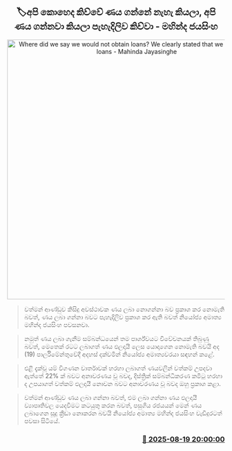 <p align='center'><b><h2 align='center' title='Where did we say we would not obtain loans? We clearly stated that we would obtain loans - Mahinda Jayasinghe'>🏷අපි කොහෙද කිව්වේ ණය ගන්නේ නැහැ කියලා, අපි ණය ගන්නවා කියලා පැහැදිලිව කිව්වා - මහින්ද ජයසිංහ</h2></b></p>
<p align='center'><img src='https://helakuru.sgp1.cdn.digitaloceanspaces.com/esana/images/lib/mahinda-jayasinhe-parliment-budget.jpg' width='600' alt='Where did we say we would not obtain loans? We clearly stated that we would obtain loans - Mahinda Jayasinghe'></p>

> වත්මන් ආණ්ඩුව කිසිදු අවස්ථාවක ණය ලබා නොගන්නා බව ප්‍රකාශ කර නොමැති බවත්, ණය ලබා ගන්නා බවට පැහැදිලිව ප්‍රකාශ කර ඇති බවත් නියෝජ්‍ය අමාත්‍ය මහින්ද ජයසිංහ පවසනවා.

> නමුත් ණය ලබා ගැනීම සම්බන්ධයෙන් තම පාර්ශ්වයට විවේචනයක් තිබුණු බවත්, මෙතෙක් රටට ලබාගත් ණය ඵලදායී ලෙස යොදාගෙන නොමැති බවයි අද (19) පාර්ලිමේන්තුවේදී අදහස් දක්වමින් නියෝජ්‍ය අමාත්‍යවරයා සඳහන් කළේ.

> එළි දැක්වූ යම් විගණන වාර්තාවක් හරහා ලබාගත් ණයවලින් වත්කම් උපදවා ඇත්තේ 22% ක් බවට අනාවරණය වූ බවද, දිස්ත්‍රික් සම්බන්ධීකරණ කමිටු හරහා ද උපයාගත් වත්කම් ඵලදායී නොවන බවට අනාවරණය වූ බවද ඔහු ප්‍රකාශ කළා.

> වත්මන් ආණ්ඩුව ණය ලබා ගන්නා බවත්, එම ලබා ගන්නා ණය ඵලදායී ව්‍යාපෘතිවල යෙදවීමට කටයුතු කරන බවත්, පසුගිය රජයයන් මෙන් ණය ලබාගෙන සූදු ක්‍රීඩා නොකරන බවයි නියෝජ්‍ය අමාත්‍ය මහින්ද ජයසිංහ වැඩිදුරටත් පවසා සිටියේ.



<h3 align='right'><a href='https://www.helakuru.lk/esana/p/112830/'>📅 2025-08-19 20:00:00</a></h3>
